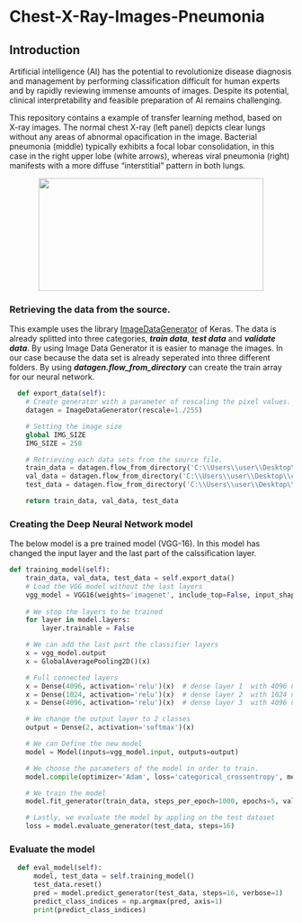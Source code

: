 # Chest-X-Ray-Images-Pneumonia

## Introduction

Artificial intelligence (AI) has the potential to revolutionize disease diagnosis and management by performing classification difficult for human experts and by rapidly reviewing immense amounts of images. Despite its potential, clinical interpretability and feasible preparation of AI remains challenging.

This repository contains a example of transfer learning method, based on X-ray images. The normal chest X-ray (left panel) depicts clear lungs without any areas of abnormal opacification in the image. Bacterial pneumonia (middle) typically exhibits a focal lobar consolidation, in this case in the right upper lobe (white arrows), whereas viral pneumonia (right) manifests with a more diffuse “interstitial” pattern in both lungs.

<p align="center"> 
<img src="https://github.com/BardisRenos/Chest-X-Ray-Images-Pneumonia-/blob/master/figs6.jpg" width="400" height="200" style=centerme>
</p>

### Retrieving the data from the source. 

This example uses the library [ImageDataGenerator](https://keras.io/preprocessing/image/) of Keras. The data is already splitted into three categories, ***train data***, ***test data*** and ***validate data***. By using Image Data Generator it is easier to manage the images. In our case because the data set is already seperated into three different folders. By using ***datagen.flow_from_directory*** can create the train array for our neural network.

```python
  def export_data(self):
    # Create generator with a parameter of rescaling the pixel values. 
    datagen = ImageDataGenerator(rescale=1./255)

    # Setting the image size 
    global IMG_SIZE
    IMG_SIZE = 250

    # Retrieving each data sets from the source file.
    train_data = datagen.flow_from_directory('C:\\Users\\user\\Desktop\\chest_xray\\train\\', target_size=(IMG_SIZE, IMG_SIZE), color_mode="rgb", batch_size=128, shuffle=True, seed=42)
    val_data = datagen.flow_from_directory('C:\\Users\\user\\Desktop\\chest_xray\\val\\', target_size=(IMG_SIZE, IMG_SIZE), color_mode="rgb", batch_size=16, shuffle=True, seed=42)
    test_data = datagen.flow_from_directory('C:\\Users\\user\\Desktop\\chest_xray\\test\\', target_size=(IMG_SIZE, IMG_SIZE), color_mode="rgb", batch_size=128, shuffle=True, seed=42)

    return train_data, val_data, test_data 
```

### Creating the Deep Neural Network model

The below model is a pre trained model (VGG-16). In this model has changed the input layer and the last part of the calssification layer.  

```python
def training_model(self):
    train_data, val_data, test_data = self.export_data()
    # Load the VGG model without the last layers
    vgg_model = VGG16(weights='imagenet', include_top=False, input_shape=(IMG_SIZE, IMG_SIZE, 3))
    
    # We stop the layers to be trained
    for layer in model.layers:
        layer.trainable = False

    # We can add the last part the classifier layers
    x = vgg_model.output
    x = GlobalAveragePooling2D()(x)

    # Full connected layers
    x = Dense(4096, activation='relu')(x)  # dense layer 1  with 4096 neurons
    x = Dense(1024, activation='relu')(x)  # dense layer 2  with 1024 neurons
    x = Dense(4096, activation='relu')(x)  # dense layer 3  with 4096 neurons

    # We change the output layer to 2 classes 
    output = Dense(2, activation='softmax')(x)

    # We can Define the new model
    model = Model(inputs=vgg_model.input, outputs=output)

    # We choose the parameters of the model in order to train.
    model.compile(optimizer='Adam', loss='categorical_crossentropy', metrics=['accuracy'])

    # We train the model 
    model.fit_generator(train_data, steps_per_epoch=1000, epochs=5, validation_data=val_data, validation_steps=800)

    # Lastly, we evaluate the model by appling on the test dataset
    loss = model.evaluate_generator(test_data, steps=16)
```

### Evaluate the model

```python
  def eval_model(self):
      model, test_data = self.training_model()
      test_data.reset()
      pred = model.predict_generator(test_data, steps=16, verbose=1)
      predict_class_indices = np.argmax(pred, axis=1)
      print(predict_class_indices)
```

